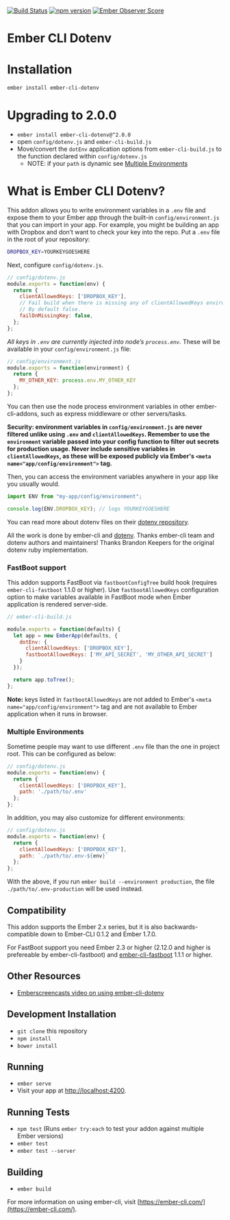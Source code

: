 [![Build Status](https://travis-ci.org/fivetanley/ember-cli-dotenv.svg?branch=master)](https://travis-ci.org/fivetanley/ember-cli-dotenv)
[![npm version](https://badge.fury.io/js/ember-cli-dotenv.svg)](https://badge.fury.io/js/ember-cli-dotenv)
[![Ember Observer Score](https://emberobserver.com/badges/ember-cli-dotenv.svg)](http://emberobserver.com/addons/ember-cli-dotenv)

# Ember CLI Dotenv

# Installation

```bash
ember install ember-cli-dotenv
```

# Upgrading to 2.0.0

* `ember install ember-cli-dotenv@^2.0.0`
* open `config/dotenv.js` and `ember-cli-build.js`
* Move/convert the `dotEnv` application options from `ember-cli-build.js` to the function declared within `config/dotenv.js`
  * NOTE: if your `path` is dynamic see [Multiple Environments](https://github.com/fivetanley/ember-cli-dotenv#multiple-environments)

# What is Ember CLI Dotenv?

This addon allows you to write environment variables in a `.env` file and
expose them to your Ember app through the built-in `config/environment.js`
that you can import in your app. For example, you might be building an
app with Dropbox and don’t want to check your key into the repo. Put a `.env`
file in the root of your repository:

```bash
DROPBOX_KEY=YOURKEYGOESHERE
```

Next, configure `config/dotenv.js`.

```js
// config/dotenv.js
module.exports = function(env) {
  return {
    clientAllowedKeys: ['DROPBOX_KEY'],
    // Fail build when there is missing any of clientAllowedKeys environment variables.
    // By default false.
    failOnMissingKey: false, 
  };
};
```

*All keys in `.env` are currently injected into node’s `process.env`.*
These will be available in your `config/environment.js` file:

```js
// config/environment.js
module.exports = function(environment) {
  return {
    MY_OTHER_KEY: process.env.MY_OTHER_KEY
  };
};
```

You can then use the node process environment variables in other ember-cli-addons,
such as express middleware or other servers/tasks.

**Security: environment variables in `config/environment.js` are never filtered
unlike using `.env` and `clientAllowedKeys`. Remember to use the `environment`
variable passed into your config function to filter out secrets for production
usage. Never include sensitive variables in `clientAllowedKeys`, as these will
be exposed publicly via Ember's `<meta name="app/config/environment">` tag.**

Then, you can access the environment variables anywhere in your app like
you usually would.

```js
import ENV from "my-app/config/environment";

console.log(ENV.DROPBOX_KEY); // logs YOURKEYGOESHERE
```

You can read more about dotenv files on their [dotenv repository][dotenv].

All the work is done by ember-cli and [dotenv][dotenv]. Thanks ember-cli team and
dotenv authors and maintainers! Thanks Brandon Keepers for the original dotenv
ruby implementation.

### FastBoot support

This addon supports FastBoot via `fastbootConfigTree` build hook (requires `ember-cli-fastboot`
1.1.0 or higher).
Use `fastbootAllowedKeys` configuration option to make variables available in FastBoot mode
when Ember application is rendered server-side.

```javascript
// ember-cli-build.js

module.exports = function(defaults) {
  let app = new EmberApp(defaults, {
    dotEnv: {
      clientAllowedKeys: ['DROPBOX_KEY'],
      fastbootAllowedKeys: ['MY_API_SECRET', 'MY_OTHER_API_SECRET']
    }
  });

  return app.toTree();
};
```
**Note:** keys listed in `fastbootAllowedKeys` are not added to Ember's
`<meta name="app/config/environment">` tag and are not available to Ember application
when it runs in browser.

### Multiple Environments

Sometime people may want to use different `.env` file than the one in project root.
This can be configured as below:

```js
// config/dotenv.js
module.exports = function(env) {
  return {
    clientAllowedKeys: ['DROPBOX_KEY'],
    path: './path/to/.env'
  };
};
```

In addition, you may also customize for different environments:


```js
// config/dotenv.js
module.exports = function(env) {
  return {
    clientAllowedKeys: ['DROPBOX_KEY'],
    path: `./path/to/.env-${env}`
  };
};
```

With the above, if you run `ember build --environment production`, the file
`./path/to/.env-production` will be used instead.

## Compatibility

This addon supports the Ember 2.x series, but it is also backwards-compatible down to Ember-CLI 0.1.2 and Ember 1.7.0.

For FastBoot support you need Ember 2.3 or higher (2.12.0 and higher is prefereable by ember-cli-fastboot)
and [ember-cli-fastboot](https://github.com/ember-fastboot/ember-cli-fastboot) 1.1.1 or higher.

## Other Resources

* [Emberscreencasts video on using ember-cli-dotenv](https://www.emberscreencasts.com/posts/52-dotenv)

## Development Installation

* `git clone` this repository
* `npm install`
* `bower install`

## Running

* `ember serve`
* Visit your app at [http://localhost:4200](http://localhost:4200).

## Running Tests

* `npm test` (Runs `ember try:each` to test your addon against multiple Ember versions)
* `ember test`
* `ember test --server`

## Building

* `ember build`

For more information on using ember-cli, visit [https://ember-cli.com/](https://ember-cli.com/).

<!-- Links -->
[dotenv]: https://github.com/motdotla/dotenv
